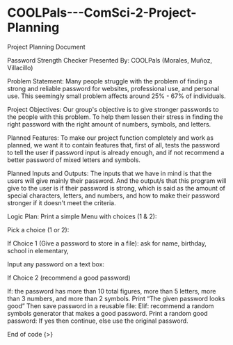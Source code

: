 # COOLPals---ComSci-2-Project-Planning
Project Planning Document
















Password Strength Checker
Presented By: COOLPals
(Morales, Muñoz, Villacillo)













Problem Statement: 
Many people struggle with the problem of finding a strong and reliable password for websites, professional use, and personal use. This seemingly small problem affects around 25% - 67% of individuals.

Project Objectives:
	Our group's objective is to give stronger passwords to the people with this problem. To help them lessen their stress in finding the right password with the right amount of numbers, symbols, and letters.

Planned Features:
To make our project function completely and work as planned, we want it to contain features that, first of all, tests the password to tell the user if password input is already enough, and if not recommend a better password of mixed letters and symbols.

Planned Inputs and Outputs:
The inputs that we have in mind is that the users will give mainly their password. And the output/s that this program will give to the user is if their password is strong, which is said as the amount of special characters, letters, and numbers, and how to make their password stronger if it doesn't meet the criteria.  





Logic Plan:
Print a simple Menu with choices (1 & 2):

Pick a choice (1 or 2):

If Choice 1 (Give a password to store in a file): ask for name, birthday, school in elementary,

Input any password on a text box:

If Choice 2 (recommend a good password)

If: the password has more than 10 total figures, more than 5 letters, 
more than 3 numbers, and more than 2 symbols.
		Print “The given password looks good”
			Then save password in a reusable file:
Elif: recommend a random symbols generator that makes a good password.
	Print a random good password:
	If yes then continue, else use the original password.

End of code {>}






